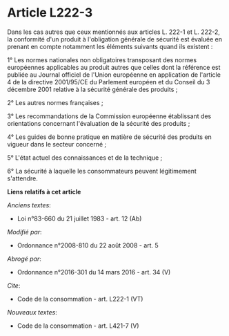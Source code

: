 # Article L222-3

Dans les cas autres que ceux mentionnés aux articles L. 222-1 et L. 222-2, la conformité d'un produit à l'obligation générale
de sécurité est évaluée en prenant en compte notamment les éléments suivants quand ils existent : 

1° Les normes nationales non obligatoires transposant des normes européennes applicables au produit autres que celles dont la
référence est publiée au Journal officiel de l'Union européenne en application de l'article 4 de la directive 2001/95/CE du
Parlement européen et du Conseil du 3 décembre 2001 relative à la sécurité générale des produits ; 

2° Les autres normes françaises ; 

3° Les recommandations de la Commission européenne établissant des orientations concernant l'évaluation de la sécurité des
produits ; 

4° Les guides de bonne pratique en matière de sécurité des produits en vigueur dans le secteur concerné ; 

5° L'état actuel des connaissances et de la technique ; 

6° La sécurité à laquelle les consommateurs peuvent légitimement s'attendre.

**Liens relatifs à cet article**

_Anciens textes_:

  - Loi n°83-660 du 21 juillet 1983 - art. 12 (Ab)

_Modifié par_:

  - Ordonnance n°2008-810 du 22 août 2008 - art. 5

_Abrogé par_:

  - Ordonnance n°2016-301 du 14 mars 2016 - art. 34 (V)

_Cite_:

  - Code de la consommation - art. L222-1 (VT)

_Nouveaux textes_:

  - Code de la consommation - art. L421-7 (V)
